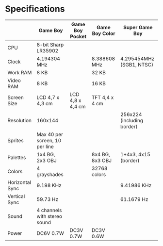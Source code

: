 # Specifications

 &#xfeff;       | Game Boy                       | Game Boy Pocket | Game Boy Color  | Super Game Boy |
----------------|--------------------------------|-----------------|-----------------|----------------|
CPU             | 8-bit Sharp LR35902            |                 |                 |                |
Clock           | 4.194304 MHz                   |                 | 8.388608 MHz    | 4.295454MHz (SGB1, NTSC)|
Work RAM        | 8 KB                           |                 | 32 KB           |                |
Video RAM       | 8 KB                           |                 | 16 KB           |                |
Screen Size     | LCD 4,7 x 4,3 cm               | LCD 4,8 x 4,4 cm| TFT 4,4 x 4 cm  |                |
Resolution      | 160x144                        |                 |                 | 256x224 (including border)|
Sprites         | Max 40 per screen, 10 per line |                 |                 |                |
Palettes        | 1x4 BG, 2x3 OBJ                |                 | 8x4 BG, 8x3 OBJ | 1+4x3, 4x15 (border) |
Colors          | 4 grayshades                   |                 | 32768 colors    |                |
Horizontal Sync | 9.198 KHz                      |                 |                 | 9.41986 KHz    |
Vertical Sync   | 59.73 Hz                       |                 |                 | 61.1679 Hz     |
Sound           | 4 channels with stereo sound   |                 |                 |                |
Power           | DC6V 0.7W                      | DC3V 0.7W       | DC3V 0.6W       |                |
